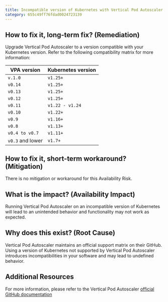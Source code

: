 ```yaml
---
title: Incompatible version of Kubernetes with Vertical Pod Autoscaler
category: 655c49ff76fdad0024723139
---
```


## How to fix it, long-term  fix? (Remediation)

Upgrade Vertical Pod Autoscaler to a version compatible with your Kubernetes version. Refer to the following compatibility matrix for more information:

| VPA version      | Kubernetes version |
| ---------------- | ------------------ |
| `v.1.0`          | `v1.25+`           |
| `v0.14`          | `v1.25+`           |
| `v0.13`          | `v1.25+`           |
| `v0.12`          | `v1.25+`           |
| `v0.11`          | `v1.22 - v1.24`    |
| `v0.10`          | `v1.22+`           |
| `v0.9`           | `v1.16+`           |
| `v0.8`           | `v1.13+`           |
| `v0.4 to v0.7`   | `v1.11+`           |
| `v0.3` and lower | `v1.7+`            |

## How to fix it, short-term workaround? (Mitigation)

There is no mitigation or workaround for this Availability Risk.

## What is the impact? (Availability Impact)

Running Vertical Pod Autoscaler on an incompatible version of Kubernetes will lead to an unintended behavior and functionality may not work as expected.

## Why does this exist? (Root Cause)

Vertical Pod Autoscaler maintains an official support matrix on their GitHub. Using a version of Kubernetes not supported by Vertical Pod Autoscaler introduces incompatibilities in your software and may lead to undefined behavior.

## Additional Resources

For more information, please refer to the Vertical Pod Autoscaler [official GitHub documentation](https://github.com/kubernetes/autoscaler/blob/master/vertical-pod-autoscaler/README.md#compatibility)
